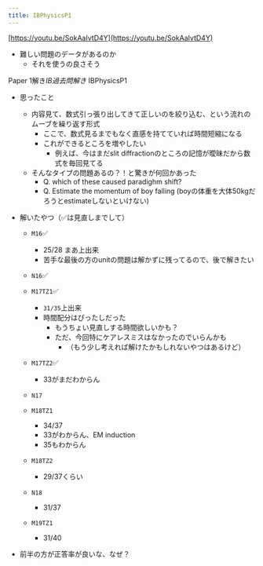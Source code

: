 ```yaml
---
title: IBPhysicsP1
---
```


[https://youtu.be/SokAaIvtD4Y](https://youtu.be/SokAaIvtD4Y)

* 難しい問題のデータがあるのか
  * それを使うの良さそう

Paper 1解き*IB過去問解き*
IBPhysicsP1

* 思ったこと
  
  * 内容見て、数式引っ張り出してきて正しいのを絞り込む、という流れのムーブを繰り返す形式
    * ここで、数式見るまでもなく直感を持てていれば時間短縮になる
    * これができるところを増やしたい
      * 例えば、今はまだslit diffractionのところの記憶が曖昧だから数式を毎回見てる
  * そんなタイプの問題あるの？！と驚きが何回かあった
    * Q. which of these caused paradighm shift?
    * Q. Estimate the momentum of boy falling (boyの体重を大体50kgだろうとestimateしないといけない)
* 解いたやつ（✅は見直しまでして）
  
  * `M16`✅
    
    * 25/28 まあ上出来
    * 苦手な最後の方のunitの問題は解かずに残ってるので、後で解きたい
  * `N16`✅
  
  * `M17TZ1`✅
    
    * `31/35`上出来
    * 時間配分はぴったしだった
      * もうちょい見直しする時間欲しいかも？
      * ただ、今回特にケアレスミスはなかったのでいらんかも
        * （もう少し考えれば解けたかもしれないやつはあるけど）
  * `M17TZ2`✅
    
    * 33がまだわからん
  * `N17`
  
  * `M18TZ1`
    
    * 34/37
    * 33がわからん、EM induction
    * 35もわからん
  * `M18TZ2`
    
    * 29/37くらい
  * `N18`
    
    * 31/37
  * `M19TZ1`
    
    * 31/40
* 前半の方が正答率が良いな、なぜ？
